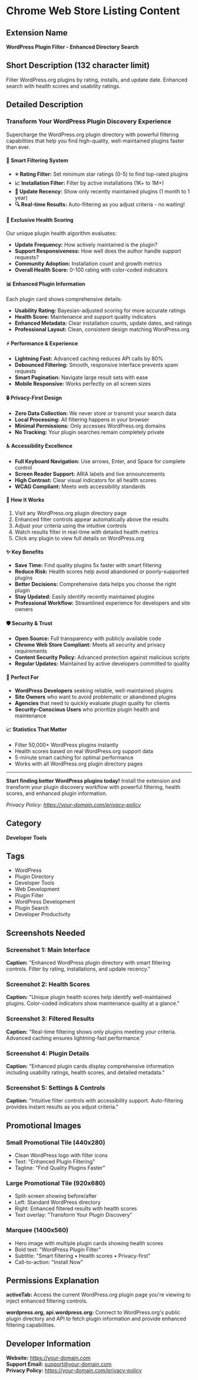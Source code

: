 # Chrome Web Store Listing Content

## Extension Name
**WordPress Plugin Filter - Enhanced Directory Search**

## Short Description (132 character limit)
Filter WordPress.org plugins by rating, installs, and update date. Enhanced search with health scores and usability ratings.

## Detailed Description

### Transform Your WordPress Plugin Discovery Experience

Supercharge the WordPress.org plugin directory with powerful filtering capabilities that help you find high-quality, well-maintained plugins faster than ever.

#### 🎯 **Smart Filtering System**
- **⭐ Rating Filter:** Set minimum star ratings (0-5) to find top-rated plugins
- **📈 Installation Filter:** Filter by active installations (1K+ to 1M+)
- **📅 Update Recency:** Show only recently maintained plugins (1 month to 1 year)
- **🔍 Real-time Results:** Auto-filtering as you adjust criteria - no waiting!

#### 🏥 **Exclusive Health Scoring**
Our unique plugin health algorithm evaluates:
- **Update Frequency:** How actively maintained is the plugin?
- **Support Responsiveness:** How well does the author handle support requests?
- **Community Adoption:** Installation count and growth metrics
- **Overall Health Score:** 0-100 rating with color-coded indicators

#### 📊 **Enhanced Plugin Information**
Each plugin card shows comprehensive details:
- **Usability Rating:** Bayesian-adjusted scoring for more accurate ratings
- **Health Score:** Maintenance and support quality indicators
- **Enhanced Metadata:** Clear installation counts, update dates, and ratings
- **Professional Layout:** Clean, consistent design matching WordPress.org

#### ⚡ **Performance & Experience**
- **Lightning Fast:** Advanced caching reduces API calls by 80%
- **Debounced Filtering:** Smooth, responsive interface prevents spam requests
- **Smart Pagination:** Navigate large result sets with ease
- **Mobile Responsive:** Works perfectly on all screen sizes

#### 🔒 **Privacy-First Design**
- **Zero Data Collection:** We never store or transmit your search data
- **Local Processing:** All filtering happens in your browser
- **Minimal Permissions:** Only accesses WordPress.org domains
- **No Tracking:** Your plugin searches remain completely private

#### ♿ **Accessibility Excellence**
- **Full Keyboard Navigation:** Use arrows, Enter, and Space for complete control
- **Screen Reader Support:** ARIA labels and live announcements
- **High Contrast:** Clear visual indicators for all health scores
- **WCAG Compliant:** Meets web accessibility standards

#### 🚀 **How It Works**
1. Visit any WordPress.org plugin directory page
2. Enhanced filter controls appear automatically above the results
3. Adjust your criteria using the intuitive controls
4. Watch results filter in real-time with detailed health metrics
5. Click any plugin to view full details on WordPress.org

#### ✨ **Key Benefits**
- **Save Time:** Find quality plugins 5x faster with smart filtering
- **Reduce Risk:** Health scores help avoid abandoned or poorly-supported plugins
- **Better Decisions:** Comprehensive data helps you choose the right plugin
- **Stay Updated:** Easily identify recently maintained plugins
- **Professional Workflow:** Streamlined experience for developers and site owners

#### 🛡️ **Security & Trust**
- **Open Source:** Full transparency with publicly available code
- **Chrome Web Store Compliant:** Meets all security and privacy requirements
- **Content Security Policy:** Advanced protection against malicious scripts
- **Regular Updates:** Maintained by active developers committed to quality

#### 🎨 **Perfect For**
- **WordPress Developers** seeking reliable, well-maintained plugins
- **Site Owners** who want to avoid problematic or abandoned plugins
- **Agencies** that need to quickly evaluate plugin quality for clients
- **Security-Conscious Users** who prioritize plugin health and maintenance

#### 📈 **Statistics That Matter**
- Filter 50,000+ WordPress plugins instantly
- Health scores based on real WordPress.org support data
- 5-minute smart caching for optimal performance
- Works with all WordPress.org plugin directory pages

---

**Start finding better WordPress plugins today!** Install the extension and transform your plugin discovery workflow with powerful filtering, health scores, and enhanced plugin information.

*Privacy Policy: https://your-domain.com/privacy-policy*

## Category
**Developer Tools**

## Tags
- WordPress
- Plugin Directory  
- Developer Tools
- Web Development
- Plugin Filter
- WordPress Development
- Plugin Search
- Developer Productivity

## Screenshots Needed

### Screenshot 1: Main Interface
**Caption:** "Enhanced WordPress plugin directory with smart filtering controls. Filter by rating, installations, and update recency."

### Screenshot 2: Health Scores
**Caption:** "Unique plugin health scores help identify well-maintained plugins. Color-coded indicators show maintenance quality at a glance."

### Screenshot 3: Filtered Results
**Caption:** "Real-time filtering shows only plugins meeting your criteria. Advanced caching ensures lightning-fast performance."

### Screenshot 4: Plugin Details
**Caption:** "Enhanced plugin cards display comprehensive information including usability ratings, health scores, and detailed metadata."

### Screenshot 5: Settings & Controls
**Caption:** "Intuitive filter controls with accessibility support. Auto-filtering provides instant results as you adjust criteria."

## Promotional Images

### Small Promotional Tile (440x280)
- Clean WordPress logo with filter icons
- Text: "Enhanced Plugin Filtering"
- Tagline: "Find Quality Plugins Faster"

### Large Promotional Tile (920x680)  
- Split-screen showing before/after
- Left: Standard WordPress directory
- Right: Enhanced filtered results with health scores
- Text overlay: "Transform Your Plugin Discovery"

### Marquee (1400x560)
- Hero image with multiple plugin cards showing health scores
- Bold text: "WordPress Plugin Filter"
- Subtitle: "Smart filtering • Health scores • Privacy-first"
- Call-to-action: "Install Now"

## Permissions Explanation

**activeTab:** Access the current WordPress.org plugin page you're viewing to inject enhanced filtering controls.

**wordpress.org, api.wordpress.org:** Connect to WordPress.org's public plugin directory and API to fetch plugin information and provide enhanced filtering capabilities.

## Developer Information

**Website:** https://your-domain.com  
**Support Email:** support@your-domain.com  
**Privacy Policy:** https://your-domain.com/privacy-policy